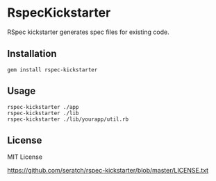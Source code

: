 # RspecKickstarter

RSpec kickstarter generates spec files for existing code.

## Installation

    gem install rspec-kickstarter

## Usage

    rspec-kickstarter ./app
    rspec-kickstarter ./lib
    rspec-kickstarter ./lib/yourapp/util.rb

## License

MIT License

https://github.com/seratch/rspec-kickstarter/blob/master/LICENSE.txt

